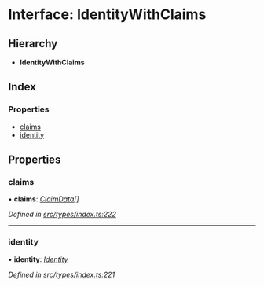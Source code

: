 # Interface: IdentityWithClaims

## Hierarchy

* **IdentityWithClaims**

## Index

### Properties

* [claims](_src_types_index_.identitywithclaims.md#claims)
* [identity](_src_types_index_.identitywithclaims.md#identity)

## Properties

###  claims

• **claims**: *[ClaimData](_src_types_index_.claimdata.md)[]*

*Defined in [src/types/index.ts:222](https://github.com/PolymathNetwork/polymesh-sdk/blob/6f0a424/src/types/index.ts#L222)*

___

###  identity

• **identity**: *[Identity](../classes/_src_api_entities_identity_index_.identity.md)*

*Defined in [src/types/index.ts:221](https://github.com/PolymathNetwork/polymesh-sdk/blob/6f0a424/src/types/index.ts#L221)*

